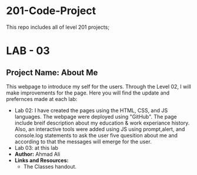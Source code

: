 # 201-Code-Project
This repo includes all of level 201 projects;

# LAB - 03
## Project Name: About Me

This webpage to introduce my self for the users. Through the Level 02, I will make improvements for the page. Here you will find the update and prefernces made at each lab: 
- Lab 02: I have created the pages using the HTML, CSS, and JS languages. The webpage were deployed using "GitHub". The page include breif description about my education & work experiance history. Also, an interactive tools were added using JS using prompt,alert, and console.log statements to ask the user five quesition about me and according to that the messages will emerge for the user.  
- Lab 03: at this lab 
- **Author:** Ahmad Ali
- **Links and Resources:**
    - The Classes handout. 

 
